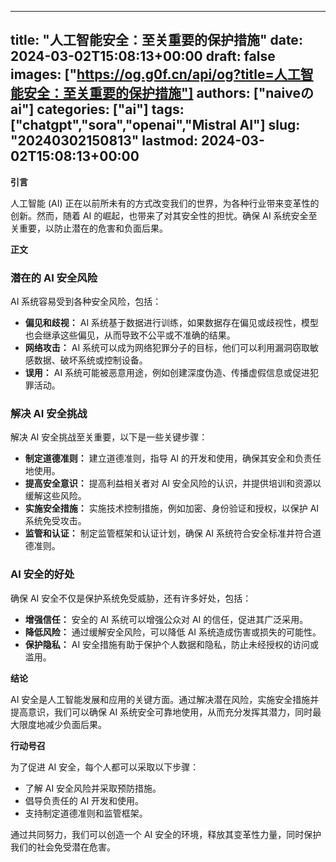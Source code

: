 
---
title: "人工智能安全：至关重要的保护措施"
date: 2024-03-02T15:08:13+00:00
draft: false
images: ["https://og.g0f.cn/api/og?title=人工智能安全：至关重要的保护措施"]
authors: ["naiveのai"]
categories: ["ai"]
tags: ["chatgpt","sora","openai","Mistral AI"]
slug: "20240302150813"
lastmod: 2024-03-02T15:08:13+00:00
---
**引言**

人工智能 (AI) 正在以前所未有的方式改变我们的世界，为各种行业带来变革性的创新。然而，随着 AI 的崛起，也带来了对其安全性的担忧。确保 AI 系统安全至关重要，以防止潜在的危害和负面后果。

**正文**

### 潜在的 AI 安全风险

AI 系统容易受到各种安全风险，包括：

- **偏见和歧视：** AI 系统基于数据进行训练，如果数据存在偏见或歧视性，模型也会继承这些偏见，从而导致不公平或不准确的结果。
- **网络攻击：** AI 系统可以成为网络犯罪分子的目标，他们可以利用漏洞窃取敏感数据、破坏系统或控制设备。
- **误用：** AI 系统可能被恶意用途，例如创建深度伪造、传播虚假信息或促进犯罪活动。

### 解决 AI 安全挑战

解决 AI 安全挑战至关重要，以下是一些关键步骤：

- **制定道德准则：** 建立道德准则，指导 AI 的开发和使用，确保其安全和负责任地使用。
- **提高安全意识：** 提高利益相关者对 AI 安全风险的认识，并提供培训和资源以缓解这些风险。
- **实施安全措施：** 实施技术控制措施，例如加密、身份验证和授权，以保护 AI 系统免受攻击。
- **监管和认证：** 制定监管框架和认证计划，确保 AI 系统符合安全标准并符合道德准则。

### AI 安全的好处

确保 AI 安全不仅是保护系统免受威胁，还有许多好处，包括：

- **增强信任：** 安全的 AI 系统可以增强公众对 AI 的信任，促进其广泛采用。
- **降低风险：** 通过缓解安全风险，可以降低 AI 系统造成伤害或损失的可能性。
- **保护隐私：** AI 安全措施有助于保护个人数据和隐私，防止未经授权的访问或滥用。

**结论**

AI 安全是人工智能发展和应用的关键方面。通过解决潜在风险，实施安全措施并提高意识，我们可以确保 AI 系统安全可靠地使用，从而充分发挥其潜力，同时最大限度地减少负面后果。

**行动号召**

为了促进 AI 安全，每个人都可以采取以下步骤：

- 了解 AI 安全风险并采取预防措施。
- 倡导负责任的 AI 开发和使用。
- 支持制定道德准则和监管框架。

通过共同努力，我们可以创造一个 AI 安全的环境，释放其变革性力量，同时保护我们的社会免受潜在危害。